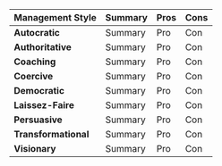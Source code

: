 Management Style | Summary | Pros | Cons
------------ | ------------ | ------------ | ------------
**Autocratic** | Summary | Pro | Con
**Authoritative** | Summary | Pro | Con
**Coaching** | Summary | Pro | Con
**Coercive** | Summary | Pro | Con
**Democratic** | Summary | Pro | Con
**Laissez-Faire** | Summary | Pro | Con
**Persuasive** | Summary | Pro | Con
**Transformational** | Summary | Pro | Con
**Visionary** | Summary | Pro | Con


